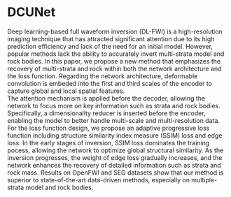 # DCUNet
  Deep learning-based full waveform inversion (DL-FWI) is a high-resolution imaging technique that has attracted significant attention due to its high prediction efficiency and  lack of the need for an initial model.
	However, popular methods lack the ability to accurately invert multi-strata model and rock bodies.
	In this paper, we propose a new method that emphasizes the recovery of multi-strata and rock within both the network architecture and the loss function.
	Regarding the network architecture, deformable convolution is embeded into the first and third scales of the encoder to capture global and local spatial features.     
	The attention mechanism is applied before the decoder, allowing the network to focus more on key information such as strata and rock bodies.                             
	Specifically, a dimensionality reducer is inserted before the encoder, enabling the model to better handle multi-scale and multi-resolution data.
	For the loss function design, we propose an adaptive progressive loss function including structure similarity index measure (SSIM) loss and edge loss.
	In the early stages of inversion, SSIM loss dominates the training pocess, allowing the network to optimize global structural similarity.
	As the inversion progresses, the weight of edge loss gradually increases, and the network enhances the recovery of detailed information such as strata and rock mass.
	Results on OpenFWI and SEG datasets show that our method is superior to state-of-the-art data-driven methods, especially on multiple-strata model and rock bodies.
